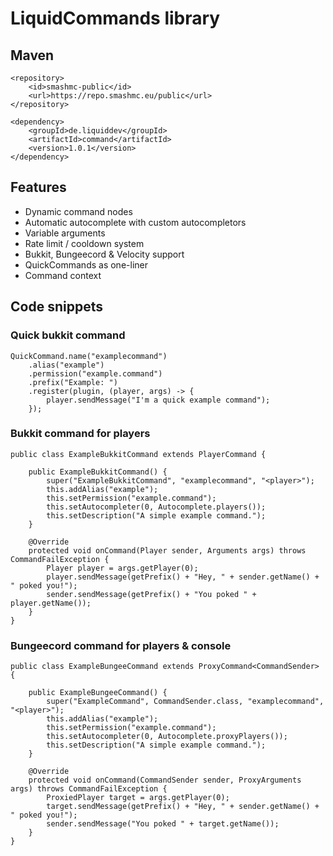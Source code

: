 # LiquidCommands library


## Maven
```
<repository>
	<id>smashmc-public</id>
	<url>https://repo.smashmc.eu/public</url>
</repository>
```

```
<dependency>
	<groupId>de.liquiddev</groupId>
	<artifactId>command</artifactId>
	<version>1.0.1</version>
</dependency>
```

## Features
* Dynamic command nodes
* Automatic autocomplete with custom autocompletors
* Variable arguments
* Rate limit / cooldown system
* Bukkit, Bungeecord & Velocity support
* QuickCommands as one-liner
* Command context

## Code snippets

### Quick bukkit command
```
QuickCommand.name("examplecommand")
	.alias("example")
	.permission("example.command")
	.prefix("Example: ")
	.register(plugin, (player, args) -> {
		player.sendMessage("I'm a quick example command");
	});
```

### Bukkit command for players
```
public class ExampleBukkitCommand extends PlayerCommand {

	public ExampleBukkitCommand() {
		super("ExampleBukkitCommand", "examplecommand", "<player>");
		this.addAlias("example");
		this.setPermission("example.command");
		this.setAutocompleter(0, Autocomplete.players());
		this.setDescription("A simple example command.");
	}

	@Override
	protected void onCommand(Player sender, Arguments args) throws CommandFailException {
		Player player = args.getPlayer(0);
		player.sendMessage(getPrefix() + "Hey, " + sender.getName() + " poked you!");
		sender.sendMessage(getPrefix() + "You poked " + player.getName());
	}
}
```

### Bungeecord command for players & console
```
public class ExampleBungeeCommand extends ProxyCommand<CommandSender> {

	public ExampleBungeeCommand() {
		super("ExampleCommand", CommandSender.class, "examplecommand", "<player>");
		this.addAlias("example");
		this.setPermission("example.command");
		this.setAutocompleter(0, Autocomplete.proxyPlayers());
		this.setDescription("A simple example command.");
	}

	@Override
	protected void onCommand(CommandSender sender, ProxyArguments args) throws CommandFailException {
		ProxiedPlayer target = args.getPlayer(0);
		target.sendMessage(getPrefix() + "Hey, " + sender.getName() + " poked you!");
		sender.sendMessage("You poked " + target.getName());
	}
}
```


